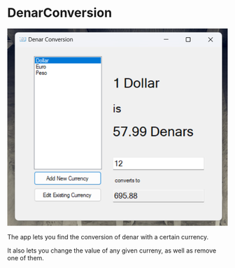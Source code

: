 # DenarConversion

![alt text](https://github.com/leonsaraqini/DenarConversion/blob/main/imageOfApp.png)

The app lets you find the conversion of denar with a certain currency. 

It also lets you change the value of any given curreny, as well as remove one of them.